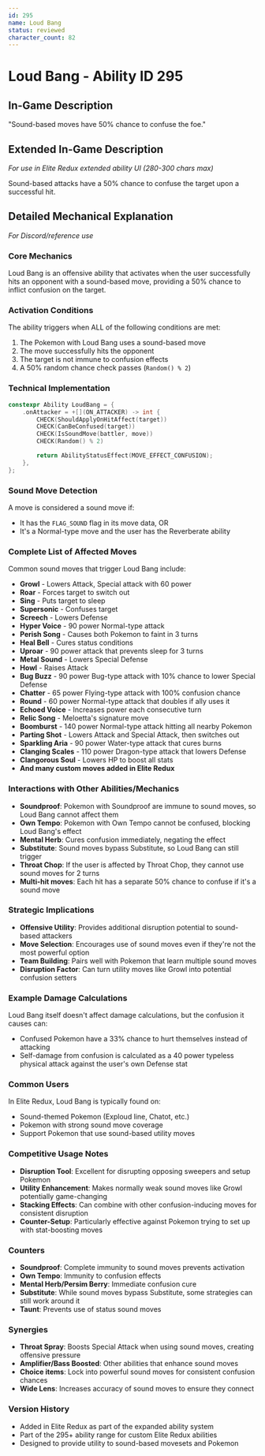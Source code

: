 ```yaml
---
id: 295
name: Loud Bang
status: reviewed
character_count: 82
---
```


# Loud Bang - Ability ID 295

## In-Game Description
"Sound-based moves have 50% chance to confuse the foe."

## Extended In-Game Description
*For use in Elite Redux extended ability UI (280-300 chars max)*

Sound-based attacks have a 50% chance to confuse the target upon a successful hit. 

## Detailed Mechanical Explanation
*For Discord/reference use*

### Core Mechanics
Loud Bang is an offensive ability that activates when the user successfully hits an opponent with a sound-based move, providing a 50% chance to inflict confusion on the target.

### Activation Conditions
The ability triggers when ALL of the following conditions are met:
1. The Pokemon with Loud Bang uses a sound-based move
2. The move successfully hits the opponent
3. The target is not immune to confusion effects
4. A 50% random chance check passes (`Random() % 2`)

### Technical Implementation
```c
constexpr Ability LoudBang = {
    .onAttacker = +[](ON_ATTACKER) -> int {
        CHECK(ShouldApplyOnHitAffect(target))
        CHECK(CanBeConfused(target))
        CHECK(IsSoundMove(battler, move))
        CHECK(Random() % 2)

        return AbilityStatusEffect(MOVE_EFFECT_CONFUSION);
    },
};
```

### Sound Move Detection
A move is considered a sound move if:
- It has the `FLAG_SOUND` flag in its move data, OR
- It's a Normal-type move and the user has the Reverberate ability

### Complete List of Affected Moves
Common sound moves that trigger Loud Bang include:
- **Growl** - Lowers Attack, Special attack with 60 power
- **Roar** - Forces target to switch out
- **Sing** - Puts target to sleep
- **Supersonic** - Confuses target
- **Screech** - Lowers Defense
- **Hyper Voice** - 90 power Normal-type attack
- **Perish Song** - Causes both Pokemon to faint in 3 turns
- **Heal Bell** - Cures status conditions
- **Uproar** - 90 power attack that prevents sleep for 3 turns
- **Metal Sound** - Lowers Special Defense
- **Howl** - Raises Attack
- **Bug Buzz** - 90 power Bug-type attack with 10% chance to lower Special Defense
- **Chatter** - 65 power Flying-type attack with 100% confusion chance
- **Round** - 60 power Normal-type attack that doubles if ally uses it
- **Echoed Voice** - Increases power each consecutive turn
- **Relic Song** - Meloetta's signature move
- **Boomburst** - 140 power Normal-type attack hitting all nearby Pokemon
- **Parting Shot** - Lowers Attack and Special Attack, then switches out
- **Sparkling Aria** - 90 power Water-type attack that cures burns
- **Clanging Scales** - 110 power Dragon-type attack that lowers Defense
- **Clangorous Soul** - Lowers HP to boost all stats
- **And many custom moves added in Elite Redux**

### Interactions with Other Abilities/Mechanics
- **Soundproof**: Pokemon with Soundproof are immune to sound moves, so Loud Bang cannot affect them
- **Own Tempo**: Pokemon with Own Tempo cannot be confused, blocking Loud Bang's effect
- **Mental Herb**: Cures confusion immediately, negating the effect
- **Substitute**: Sound moves bypass Substitute, so Loud Bang can still trigger
- **Throat Chop**: If the user is affected by Throat Chop, they cannot use sound moves for 2 turns
- **Multi-hit moves**: Each hit has a separate 50% chance to confuse if it's a sound move

### Strategic Implications
- **Offensive Utility**: Provides additional disruption potential to sound-based attackers
- **Move Selection**: Encourages use of sound moves even if they're not the most powerful option
- **Team Building**: Pairs well with Pokemon that learn multiple sound moves
- **Disruption Factor**: Can turn utility moves like Growl into potential confusion setters

### Example Damage Calculations
Loud Bang itself doesn't affect damage calculations, but the confusion it causes can:
- Confused Pokemon have a 33% chance to hurt themselves instead of attacking
- Self-damage from confusion is calculated as a 40 power typeless physical attack against the user's own Defense stat

### Common Users
In Elite Redux, Loud Bang is typically found on:
- Sound-themed Pokemon (Exploud line, Chatot, etc.)
- Pokemon with strong sound move coverage
- Support Pokemon that use sound-based utility moves

### Competitive Usage Notes
- **Disruption Tool**: Excellent for disrupting opposing sweepers and setup Pokemon
- **Utility Enhancement**: Makes normally weak sound moves like Growl potentially game-changing
- **Stacking Effects**: Can combine with other confusion-inducing moves for consistent disruption
- **Counter-Setup**: Particularly effective against Pokemon trying to set up with stat-boosting moves

### Counters
- **Soundproof**: Complete immunity to sound moves prevents activation
- **Own Tempo**: Immunity to confusion effects
- **Mental Herb/Persim Berry**: Immediate confusion cure
- **Substitute**: While sound moves bypass Substitute, some strategies can still work around it
- **Taunt**: Prevents use of status sound moves

### Synergies
- **Throat Spray**: Boosts Special Attack when using sound moves, creating offensive pressure
- **Amplifier/Bass Boosted**: Other abilities that enhance sound moves
- **Choice items**: Lock into powerful sound moves for consistent confusion chances
- **Wide Lens**: Increases accuracy of sound moves to ensure they connect

### Version History
- Added in Elite Redux as part of the expanded ability system
- Part of the 295+ ability range for custom Elite Redux abilities
- Designed to provide utility to sound-based movesets and Pokemon